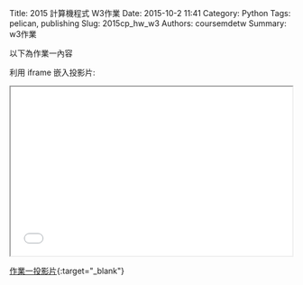 Title: 2015 計算機程式 W3作業
Date: 2015-10-2 11:41
Category: Python
Tags: pelican, publishing
Slug: 2015cp_hw_w3
Authors: coursemdetw
Summary: w3作業

以下為作業一內容

利用 iframe 嵌入投影片:

<iframe src="40423143_cp_w3_p.html" width="500" height="300"></iframe>

[作業一投影片](40423143_cp_w3_p.html){:target="_blank"}

